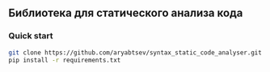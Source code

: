 ## Библиотека для статического анализа кода

### Quick start
````bash
git clone https://github.com/aryabtsev/syntax_static_code_analyser.git
pip install -r requirements.txt
````

